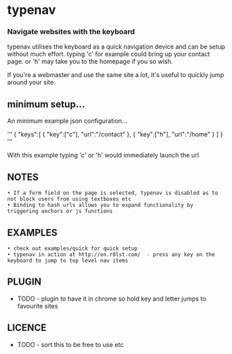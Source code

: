 # typenav
### Navigate websites with the keyboard

typenav utilises the keyboard as a quick navigation device and can be setup without much effort. typing 'c' for example could bring up your contact page. or 'h' may take you to the homepage if you so wish.

If you're a webmaster and use the same site a lot, it's useful to quickly jump around your site.


## minimum setup...

An minimum example json configuration...

’’‘
{
	"keys":[
		{
			"key":["c"],
			"url":"/contact"
		},
		{
			"key":["h"],
			"url":"/home"
		}
	]
}
’’‘

With this example typing 'c' or 'h' would immediately launch the url


## NOTES

	• If a form field on the page is selected, typenav is disabled as to not block users from using textboxes etc
	• Binding to hash urls allows you to expand functionality by triggering anchors or js functions


## EXAMPLES

	• check out examples/quick for quick setup
	• typenav in action at http://en.r8lst.com/  - press any key on the keyboard to jump to top level nav items


## PLUGIN
- TODO - plugin to have it in chrome so hold key and letter jumps to favourite sites


## LICENCE
- TODO - sort this to be free to use etc